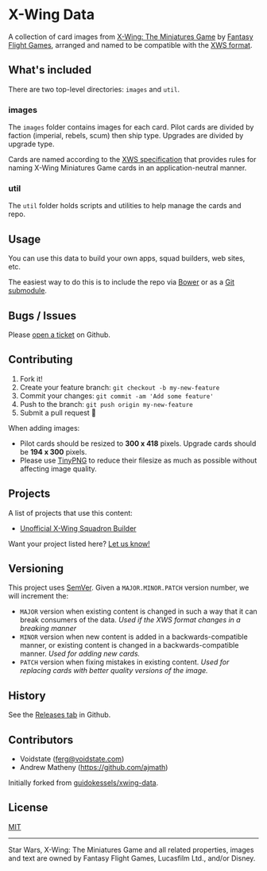 # X-Wing Data

A collection of card images from [X-Wing: The Miniatures Game](https://www.fantasyflightgames.com/en/products/x-wing/) by [Fantasy Flight Games](http://fantasyflightgames.com/), arranged and named to be compatible with the [XWS format](https://github.com/elistevens/xws-spec).

## What's included

There are two top-level directories: `images` and `util`.

### images

The `images` folder contains images for each card. Pilot cards are divided by faction (imperial, rebels, scum) then ship type. Upgrades are divided by upgrade type.

Cards are named according to the [XWS specification](https://github.com/elistevens/xws-spec) that provides rules for naming X-Wing Miniatures Game cards in an application-neutral manner.

### util

The `util` folder holds scripts and utilities to help manage the cards and repo.

## Usage

You can use this data to build your own apps, squad builders, web sites, etc.

The easiest way to do this is to include the repo via [Bower](http://bower.io/) or as a [Git submodule](https://git-scm.com/book/en/v2/Git-Tools-Submodules#Starting-with-Submodules).

## Bugs / Issues

Please [open a ticket](https://github.com/voidstate/xwing-card-images/issues) on Github.

## Contributing

1. Fork it!
2. Create your feature branch: `git checkout -b my-new-feature`
3. Commit your changes: `git commit -am 'Add some feature'`
4. Push to the branch: `git push origin my-new-feature`
5. Submit a pull request :tada:

When adding images:
* Pilot cards should be resized to **300 x 418** pixels. Upgrade cards should be **194 x 300** pixels.
* Please use [TinyPNG](https://tinypng.com/) to reduce their filesize as much as possible without affecting image quality.

## Projects

A list of projects that use this content:

- [Unofficial X-Wing Squadron Builder](http://xwing-builder.co.uk)

Want your project listed here? [Let us know!](https://github.com/voidstate/xwing-card-images/issues/new?title=Add%20Project)

## Versioning

This project uses [SemVer](http://semver.org/). Given a `MAJOR.MINOR.PATCH` version number, we will increment the:
- `MAJOR` version when existing content is changed in such a way that it can break consumers of the data. *Used if the XWS format changes in a breaking manner*
- `MINOR` version when new content is added in a backwards-compatible manner, or existing content is changed in a backwards-compatible manner. *Used for adding new cards.*
- `PATCH` version when fixing mistakes in existing content. *Used for replacing cards with better quality versions of the image.*

## History

See the [Releases tab](https://github.com/voidstate/xwing-card-images/releases) in Github.

## Contributors

- Voidstate (ferg@voidstate.com)
- Andrew Matheny (https://github.com/ajmath)

Initially forked from [guidokessels/xwing-data](https://github.com/guidokessels/xwing-data).

## License
[MIT](http://guidokessels.mit-license.org/)

---

Star Wars, X-Wing: The Miniatures Game and all related properties, images and text are owned by Fantasy Flight Games, Lucasfilm Ltd., and/or Disney.

